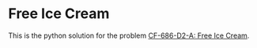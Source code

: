 # Free Ice Cream
This is the python solution for the problem [CF-686-D2-A: Free Ice Cream](https://codeforces.com/contest/686/problem/A).
